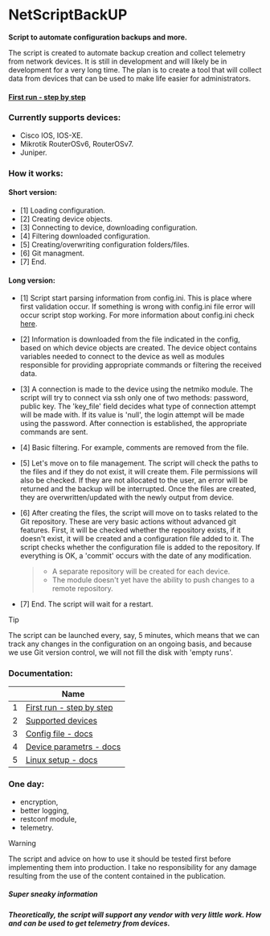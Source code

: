 
# NetScriptBackUP
**Script to automate configuration backups and more.**

The script is created to automate backup creation and collect telemetry from network devices. It is still in development and will likely be in development for a very long time. The plan is to create a tool that will collect data from devices that can be used to make life easier for administrators.

#### [First run - step by step](./docs/first_run.md) 

### Currently supports devices:
- Cisco IOS, IOS-XE.
- Mikrotik RouterOSv6, RouterOSv7.
- Juniper.

### How it works:
#### Short version:
- [1] Loading configuration.
- [2] Creating device objects.
- [3] Connecting to device, downloading configuration.
- [4] Filtering downloaded configuration.
- [5] Creating/overwriting configuration folders/files.
- [6] Git managment.
- [7] End.

#### Long version:
- [1] Script start parsing information from config.ini. This is place where first validation occur. If something is wrong with config.ini file error will occur script stop working.
  For more information about config.ini check [here](./docs/doc_config.md).
- [2] Information is downloaded from the file indicated in the config, based on which device objects are created. The device object contains variables needed to connect to the device as well as modules responsible for providing appropriate commands or filtering the received data.
- [3] A connection is made to the device using the netmiko module. The script will try to connect via ssh only one of two methods: password, public key. The 'key_file' field decides what type of connection attempt will be made with. If its value is 'null', the login attempt will be made using the password. After connection is established, the appropriate commands are sent.
- [4] Basic filtering. For example, comments are removed from the file.
- [5] Let's move on to file management. The script will check the paths to the  files and if they do not exist, it will create them. File permissions will also be checked. If they are not allocated to the user, an error will be returned and the backup will be interrupted. Once the files are created, they are overwritten/updated with the newly output from device.
- [6] After creating the files, the script will move on to tasks related to the Git repository. These are very basic actions without advanced git features. First, it will be checked whether the repository exists, if it doesn't exist, it will be created and a configuration file added to it. The script checks whether the configuration file is added to the repository. If everything is OK, a 'commit' occurs with the date of any modification.
  > - A separate repository will be created for each device.
  > - The module doesn't yet have the ability to push changes to a remote repository.

- [7] End. The script will wait for a restart.
  
> [!TIP]
> The script can be launched every, say, 5 minutes, which means that we can track any changes in the configuration on an ongoing basis, and because we use Git version control, we will not fill the disk with 'empty runs'.

### Documentation:
| | Name |
| ---- | ---- |
| 1 | [First run - step by step](./docs/first_run.md) |
| 2 | [Supported devices](./docs/supported_vendors.md) |
| 3 | [Config file - docs](./docs/doc_config.md) |
| 4 | [Device parametrs - docs](./docs/doc_devices_file.md) |
| 5 | [Linux setup - docs](./docs/linux_setup.md) |

### One day:
- encryption,
- better logging,
- restconf module,
- telemetry.
  
> [!WARNING]
> The script and advice on how to use it should be tested first before implementing them into production. I take no responsibility for any damage resulting from the use of the content contained in the publication.

##### *Super sneaky information*
##### *Theoretically, the script will support any vendor with very little work. How and can be used to get telemetry from devices.*








































